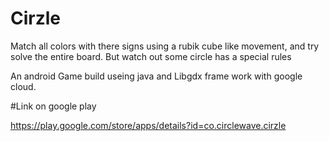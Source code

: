 # Cirzle
Match all colors with there signs using a rubik cube like movement, and try solve the entire board. But watch out some circle has a special rules

An android Game build useing java and Libgdx frame work with google cloud.

#Link on google play

https://play.google.com/store/apps/details?id=co.circlewave.cirzle

